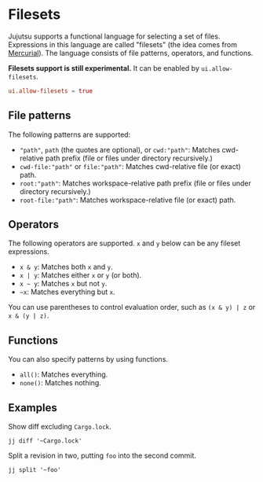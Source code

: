 # Filesets

Jujutsu supports a functional language for selecting a set of files.
Expressions in this language are called "filesets" (the idea comes from
[Mercurial](https://repo.mercurial-scm.org/hg/help/filesets)). The language
consists of file patterns, operators, and functions.

**Filesets support is still experimental.** It can be enabled by
`ui.allow-filesets`.

```toml
ui.allow-filesets = true
```

## File patterns

The following patterns are supported:

* `"path"`, `path` (the quotes are optional), or `cwd:"path"`: Matches
  cwd-relative path prefix (file or files under directory recursively.)
* `cwd-file:"path"` or `file:"path"`: Matches cwd-relative file (or exact) path.
* `root:"path"`: Matches workspace-relative path prefix (file or files under
  directory recursively.)
* `root-file:"path"`: Matches workspace-relative file (or exact) path.

## Operators

The following operators are supported. `x` and `y` below can be any fileset
expressions.

* `x & y`: Matches both `x` and `y`.
* `x | y`: Matches either `x` or `y` (or both).
* `x ~ y`: Matches `x` but not `y`.
* `~x`: Matches everything but `x`.

You can use parentheses to control evaluation order, such as `(x & y) | z` or
`x & (y | z)`.

## Functions

You can also specify patterns by using functions.

* `all()`: Matches everything.
* `none()`: Matches nothing.

## Examples

Show diff excluding `Cargo.lock`.

```
jj diff '~Cargo.lock'
```

Split a revision in two, putting `foo` into the second commit.

```
jj split '~foo'
```
